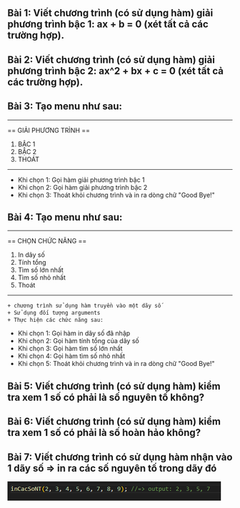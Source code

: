 ## Bài 1: Viết chương trình (có sử dụng hàm) giải phương trình bậc 1: ax + b = 0 (xét tất cả các trường hợp).

## Bài 2: Viết chương trình (có sử dụng hàm) giải phương trình bậc 2: ax^2 + bx + c = 0 (xét tất cả các trường hợp).

## Bài 3: Tạo menu như sau:
---------------------------------------
== GIẢI PHƯƠNG TRÌNH ==
1. BẬC 1
2. BẬC 2
3. THOÁT
---------------------------------------

- Khi chọn 1: Gọi hàm giải phương trình bậc 1
- Khi chọn 2: Gọi hàm giải phương trình bậc 2
- Khi chọn 3: Thoát khỏi chương trình và in ra dòng chữ "Good Bye!"

## Bài 4: Tạo menu như sau:
---------------------------------------
== CHỌN CHỨC NĂNG ==
1. In dãy số
2. Tính tổng
3. Tìm số lớn nhất
4. Tìm số nhỏ nhất
5. Thoát
---------------------------------------
    + chương trình sử dụng hàm truyền vào một dãy số
    + Sử dụng đối tượng arguments
    + Thực hiện các chức năng sau:

- Khi chọn 1: Gọi hàm in dãy số đã nhập
- Khi chọn 2: Gọi hàm tính tổng của dãy số
- Khi chọn 3: Gọi hàm tìm số lớn nhất
- Khi chọn 4: Gọi hàm tìm số nhỏ nhất
- Khi chọn 5: Thoát khỏi chương trình và in ra dòng chữ "Good Bye!"


## Bài 5: Viết chương trình (có sử dụng hàm) kiểm tra xem 1 số có phải là số nguyên tố không?
## Bài 6: Viết chương trình (có sử dụng hàm) kiểm tra xem 1 số có phải là số hoàn hảo không?

## Bài 7: Viết chương trình có sử dụng hàm nhận vào 1 dãy số => in ra các số nguyên tố trong dãy đó
![alt text](bai7.png)